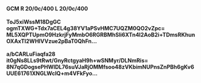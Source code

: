 #### GCM R 20/0c/400 L 20/0c/400
**ToJ5xiWssM18DgGC**<br/>**ogmTXWG+Tdx7aCEL4g38YV1aPSvHMC7UQZM0QO2vZpc=**<br/>**ML5XQPTUpmO9HzkrjFyMmbO6RGRBMhSli6XTn4I2AoB2i+TDmsRKhunOXAxTI2WHIVVzue2pBaT0QhFn...**<br/><br/>
**a/bCARLuFiaqfa28**<br/>**it0gNs8LLs9tRwt/GnyRctgyaH9h+wSNMyr/DLNmRis=**<br/>**8N7qGDogsePHWIDL76suVJaRjOMMfsoo48zVKbimNUPnsZnPBh6gKv6UUE61761XNGLWcIQ+m4VFkFyo...**